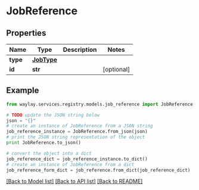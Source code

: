 # JobReference


## Properties

Name | Type | Description | Notes
------------ | ------------- | ------------- | -------------
**type** | [**JobType**](JobType.md) |  | 
**id** | **str** |  | [optional] 

## Example

```python
from waylay.services.registry.models.job_reference import JobReference

# TODO update the JSON string below
json = "{}"
# create an instance of JobReference from a JSON string
job_reference_instance = JobReference.from_json(json)
# print the JSON string representation of the object
print JobReference.to_json()

# convert the object into a dict
job_reference_dict = job_reference_instance.to_dict()
# create an instance of JobReference from a dict
job_reference_form_dict = job_reference.from_dict(job_reference_dict)
```
[[Back to Model list]](../README.md#documentation-for-models) [[Back to API list]](../README.md#documentation-for-api-endpoints) [[Back to README]](../README.md)


